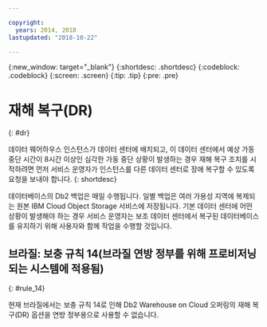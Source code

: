 ```yaml
---

copyright:
  years: 2014, 2018
lastupdated: "2018-10-22"

---
```


<!-- Attribute definitions --> 
{:new_window: target="_blank"}
{:shortdesc: .shortdesc}
{:codeblock: .codeblock}
{:screen: .screen}
{:tip: .tip}
{:pre: .pre}

# 재해 복구(DR)
{: #dr}

데이터 웨어하우스 인스턴스가 데이터 센터에 배치되고, 이 데이터 센터에서 예상 가동 중단 시간이 8시간 이상인 심각한 가동 중단 상황이 발생하는 경우 재해 복구 조치를 시작하려면 먼저 서비스 운영자가 인스턴스를 다른 데이터 센터로 장애 복구할 수 있도록 요청을 보내야 합니다.
{: shortdesc}

데이터베이스의 Db2 백업은 매일 수행됩니다. 일별 백업은 여러 가용성 지역에 복제되는 원본 IBM Cloud Object Storage 서비스에 저장됩니다. 기본 데이터 센터에 어떤 상황이 발생해야 하는 경우 서비스 운영자는 보조 데이터 센터에서 복구된 데이터베이스를 유지하기 위해 사용자와 함께 작업을 수행할 것입니다.

## **브라질: 보충 규칙 14**(브라질 연방 정부를 위해 프로비저닝되는 시스템에 적용됨)
{: #rule_14}

현재 브라질에서는 보충 규칙 14로 인해 Db2 Warehouse on Cloud 오퍼링의 재해 복구(DR) 옵션을 연방 정부용으로 사용할 수 없습니다.


